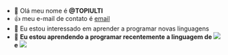 - 👋 Olá meu nome é **@TOPIULTI**
- :+1: meu e-mail de contato é [email](ruths.matheus@escola.pr.gov.br)
- 👀 Eu estou interessado em aprender a programar novas linguagens
- 🌱 **Eu estou aprendendo a programar recentemente a linguagem de** ![](https://img.shields.io/badge/JavaScript-323330?style=for-the-badge&logo=javascript&logoColor=F7DF1E) **e** ![](https://img.shields.io/badge/Scratch-4D97FF?style=for-the-badge&logo=Scratch&logoColor=white)
